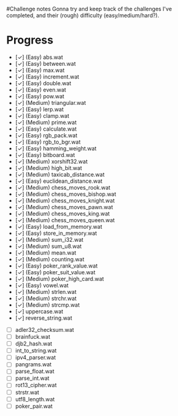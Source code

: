 #Challenge notes
Gonna try and keep track of the challenges I've completed, and their (rough)
difficulty (easy/medium/hard?).

# Progress
- [✓] (Easy) abs.wat
- [✓] (Easy) between.wat
- [✓] (Easy) max.wat
- [✓] (Easy) increment.wat
- [✓] (Easy) double.wat
- [✓] (Easy) even.wat
- [✓] (Easy) pow.wat
- [✓] (Medium) triangular.wat
- [✓] (Easy) lerp.wat
- [✓] (Easy) clamp.wat
- [✓] (Medium) prime.wat
- [✓] (Easy) calculate.wat
- [✓] (Easy) rgb_pack.wat
- [✓] (Easy) rgb_to_bgr.wat
- [✓] (Easy) hamming_weight.wat
- [✓] (Easy) bitboard.wat
- [✓] (Medium) xorshift32.wat
- [✓] (Medium) high_bit.wat
- [✓] (Medium) taxicab_distance.wat
- [✓] (Easy) euclidean_distance.wat
- [✓] (Medium) chess_moves_rook.wat
- [✓] (Medium) chess_moves_bishop.wat
- [✓] (Medium) chess_moves_knight.wat
- [✓] (Medium) chess_moves_pawn.wat
- [✓] (Medium) chess_moves_king.wat
- [✓] (Medium) chess_moves_queen.wat
- [✓] (Easy) load_from_memory.wat
- [✓] (Easy) store_in_memory.wat
- [✓] (Medium) sum_i32.wat
- [✓] (Medium) sum_u8.wat
- [✓] (Medium) mean.wat
- [✓] (Medium) counting.wat
- [✓] (Easy) poker_rank_value.wat
- [✓] (Easy) poker_suit_value.wat
- [✓] (Medium) poker_high_card.wat
- [✓] (Easy) vowel.wat
- [✓] (Medium) strlen.wat
- [✓] (Medium) strchr.wat
- [✓] (Medium) strcmp.wat
- [✓] uppercase.wat
- [✓] reverse_string.wat
- [ ] adler32_checksum.wat
- [ ] brainfuck.wat
- [ ] djb2_hash.wat
- [ ] int_to_string.wat
- [ ] ipv4_parser.wat
- [ ] pangrams.wat
- [ ] parse_float.wat
- [ ] parse_int.wat
- [ ] rot13_cipher.wat
- [ ] strstr.wat
- [ ] utf8_length.wat
- [ ] poker_pair.wat
